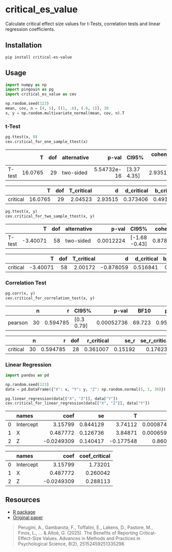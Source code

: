 # critical_es_value

Calculate critical effect size values for t-Tests, correlation tests and linear regression coefficients.

## Installation

```
pip install critical-es-value
```

## Usage

```python
import numpy as np
import pingouin as pg
import critical_es_value as cev

np.random.seed(123)
mean, cov, n = [4, 5], [(1, .6), (.6, 1)], 30
x, y = np.random.multivariate_normal(mean, cov, n).T
```

### t-Test


```python
pg.ttest(x, 0)
cev.critical_for_one_sample_ttest(x)
```

|        |       T |   dof | alternative   |       p-val | CI95%       |   cohen-d |      BF10 |   power |
|:-------|--------:|------:|:--------------|------------:|:------------|----------:|----------:|--------:|
| T-test | 16.0765 |    29 | two-sided     | 5.54732e-16 | [3.37 4.35] |   2.93515 | 1.031e+13 |     nan |

|          |       T |   dof |   T_critical |       d |   d_critical |   b_critical |       g |   g_critical |
|:---------|--------:|------:|-------------:|--------:|-------------:|-------------:|--------:|-------------:|
| critical | 16.0765 |    29 |      2.04523 | 2.93515 |     0.373406 |     0.491162 | 2.85847 |     0.363651 |

```python
pg.ttest(x, y)
cev.critical_for_two_sample_ttest(x, y)
```

|        |        T |   dof | alternative   |     p-val | CI95%         |   cohen-d |   BF10 |    power |
|:-------|---------:|------:|:--------------|----------:|:--------------|----------:|-------:|---------:|
| T-test | -3.40071 |    58 | two-sided     | 0.0012224 | [-1.68 -0.43] |  0.878059 | 26.155 | 0.916807 |


|          |        T |   dof |   T_critical |         d |   d_critical |   b_critical |         g |   g_critical |
|:---------|---------:|------:|-------------:|----------:|-------------:|-------------:|----------:|-------------:|
| critical | -3.40071 |    58 |      2.00172 | -0.878059 |     0.516841 |      0.62077 | -0.866647 |     0.510124 |


### Correlation Test

```python
pg.corr(x, y)
cev.critical_for_correlation_test(x, y)
```

|         |   n |        r | CI95%       |      p-val |   BF10 |    power |
|:--------|----:|---------:|:------------|-----------:|-------:|---------:|
| pearson |  30 | 0.594785 | [0.3  0.79] | 0.00052736 | 69.723 | 0.950373 |

|          |   n |        r |   dof |   r_critical |    se_r |   se_r_critical |
|:---------|----:|---------:|------:|-------------:|--------:|----------------:|
| critical |  30 | 0.594785 |    28 |     0.361007 | 0.15192 |        0.176238 |


### Linear Regression

```python
import pandas as pd

np.random.seed(123)
data = pd.DataFrame({"X": x, "Y": y, "Z": np.random.normal(5, 1, 30)})

pg.linear_regression(data[["X", "Z"]], data["Y"])
cev.critical_for_linear_regression(data[["X", "Z"]], data["Y"])
```

|    | names     |       coef |       se |         T |        pval |       r2 |   adj_r2 |   CI[2.5%] |   CI[97.5%] |
|---:|:----------|-----------:|---------:|----------:|------------:|---------:|---------:|-----------:|------------:|
|  0 | Intercept |  3.15799   | 0.844129 |  3.74112  | 0.000874245 | 0.354522 | 0.306709 |   1.42598  |    4.88999  |
|  1 | X         |  0.487772  | 0.126736 |  3.84871  | 0.000659501 | 0.354522 | 0.306709 |   0.22773  |    0.747814 |
|  2 | Z         | -0.0249309 | 0.140417 | -0.177548 | 0.860403    | 0.354522 | 0.306709 |  -0.313044 |    0.263182 |

|    | names     |       coef |   coef_critical |
|---:|:----------|-----------:|----------------:|
|  0 | Intercept |  3.15799   |        1.73201  |
|  1 | X         |  0.487772  |        0.260042 |
|  2 | Z         | -0.0249309 |        0.288113 |


## Resources

* [R package](https://github.com/psicostat/criticalESvalue)
* [Original paper](https://journals.sagepub.com/doi/10.1177/25152459251335298?icid=int.sj-full-text.similar-articles.5)

 > Perugini, A., Gambarota, F., Toffalini, E., Lakens, D., Pastore, M., Finos, L., ... & Altoè, G. (2025). The Benefits of Reporting Critical-Effect-Size Values. Advances in Methods and Practices in Psychological Science, 8(2), 25152459251335298.

